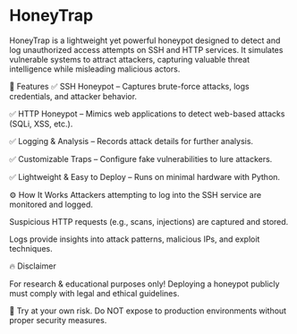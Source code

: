 # HoneyTrap
HoneyTrap is a lightweight yet powerful honeypot designed to detect and log unauthorized access attempts on SSH and HTTP services. It simulates vulnerable systems to attract attackers, capturing valuable threat intelligence while misleading malicious actors.

🚀 Features
✅ SSH Honeypot – Captures brute-force attacks, logs credentials, and attacker behavior.

✅ HTTP Honeypot – Mimics web applications to detect web-based attacks (SQLi, XSS, etc.).

✅ Logging & Analysis – Records attack details for further analysis.

✅ Customizable Traps – Configure fake vulnerabilities to lure attackers.

✅ Lightweight & Easy to Deploy – Runs on minimal hardware with Python.

⚙️ How It Works
Attackers attempting to log into the SSH service are monitored and logged.

Suspicious HTTP requests (e.g., scans, injections) are captured and stored.

Logs provide insights into attack patterns, malicious IPs, and exploit techniques.

🔥 Disclaimer

For research & educational purposes only! Deploying a honeypot publicly must comply with legal and ethical guidelines.

📌 Try at your own risk. Do NOT expose to production environments without proper security measures.

